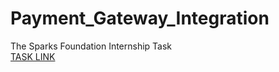 # Payment_Gateway_Integration
The Sparks Foundation Internship Task <br>
<a href= "https://www.linkedin.com/posts/rishikmakhija1818_gripmay21-thesparksfoundation-tsf-activity-6799461804750770176-6Ns5"> TASK LINK </a>

